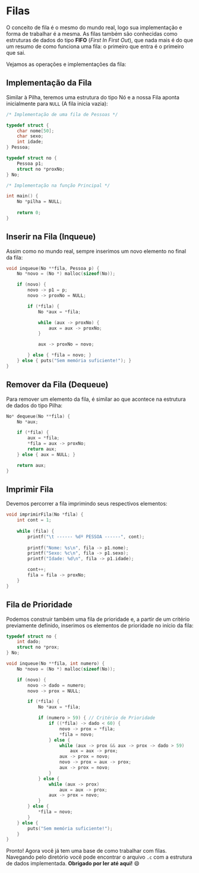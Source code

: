 # Filas

O conceito de fila é o mesmo do mundo real, logo sua implementação e forma de trabalhar é a mesma. As filas também são conhecidas como estruturas de dados do tipo **FIFO** (_First In First Out_), que nada mais é do que um resumo de como funciona uma fila: o primeiro que entra é o primeiro que sai.

Vejamos as operações e implementações da fila:

## Implementação da Fila

Similar à Pilha, teremos uma estrutura do tipo Nó e a nossa Fila aponta inicialmente para `NULL` (A fila inicia vazia):

```C
/* Implementação de uma fila de Pessoas */

typedef struct {
    char nome[50];
    char sexo;
    int idade;
} Pessoa;

typedef struct no {
    Pessoa p1;
    struct no *proxNo;
} No;

/* Implementação na função Principal */

int main() {
    No *pilha = NULL;
    
    return 0;
}
```

## Inserir na Fila (Inqueue)

Assim como no mundo real, sempre inserimos um novo elemento no final da fila:

```C
void inqueue(No **fila, Pessoa p) {
    No *novo = (No *) malloc(sizeof(No));

    if (novo) {
        novo -> p1 = p;
        novo -> proxNo = NULL;

        if (*fila) {
            No *aux = *fila;

            while (aux -> proxNo) {
                aux = aux -> proxNo;
            }

            aux -> proxNo = novo;

        } else { *fila = novo; }
    } else { puts("Sem memória suficiente!"); }
}
```

## Remover da Fila (Dequeue)

Para remover um elemento da fila, é similar ao que acontece na estrutura de dados do tipo Pilha:

```C
No* dequeue(No **fila) {
    No *aux;

    if (*fila) {
        aux = *fila;
        *fila = aux -> proxNo;
        return aux;
    } else { aux = NULL; }

    return aux;
}
```

## Imprimir Fila

Devemos percorrer a fila imprimindo seus respectivos elementos:

```C
void imprimirFila(No *fila) {
    int cont = 1;
    
    while (fila) {
        printf("\t ------ %dº PESSOA ------", cont);
        
        printf("Nome: %s\n", fila -> p1.nome);
        printf("Sexo: %c\n", fila -> p1.sexo);
        printf("Idade: %d\n", fila -> p1.idade);

        cont++;
        fila = fila -> proxNo;
    }
}
```

## Fila de Prioridade

Podemos construir também uma fila de prioridade e, a partir de um critério previamente definido, inserimos os elementos de prioridade no início da fila:

```C
typedef struct no {
    int dado;
    struct no *prox;
} No;

void inqueue(No **fila, int numero) {
    No *novo = (No *) malloc(sizeof(No));

    if (novo) {
        novo -> dado = numero;
        novo -> prox = NULL;

        if (*fila) {
            No *aux = *fila;

            if (numero > 59) { // Critério de Prioridade
                if ((*fila) -> dado < 60) {
                    novo -> prox = *fila;
                    *fila = novo;
                } else {
                    while (aux -> prox && aux -> prox -> dado > 59)
                        aux = aux -> prox;
                    aux -> prox = novo;
                    novo -> prox = aux -> prox;
                    aux -> prox = novo;
                }
            } else {
                while (aux -> prox)
                    aux = aux -> prox;
                aux -> prox = novo;
            }
        } else {
            *fila = novo;
        }
    } else {
        puts("Sem memória suficiente!");
    }
}
```

Pronto! Agora você já tem uma base de como trabalhar com filas. Navegando pelo diretório você pode encontrar o arquivo `.c` com a estrutura de dados implementada. **Obrigado por ler até aqui!** 😄
